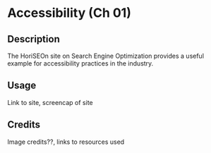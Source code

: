 # Accessibility (Ch 01)

## Description

The HoriSEOn site on Search Engine Optimization provides a useful example for accessibility practices in the industry.

## Usage

Link to site, screencap of site

## Credits

Image credits??, links to resources used